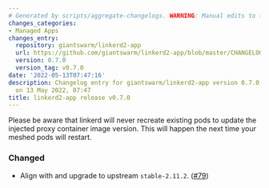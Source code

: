 ```yaml
---
# Generated by scripts/aggregate-changelogs. WARNING: Manual edits to this files will be overwritten.
changes_categories:
- Managed Apps
changes_entry:
  repository: giantswarm/linkerd2-app
  url: https://github.com/giantswarm/linkerd2-app/blob/master/CHANGELOG.md#070---2022-05-13
  version: 0.7.0
  version_tag: v0.7.0
date: '2022-05-13T07:47:16'
description: Changelog entry for giantswarm/linkerd2-app version 0.7.0, published
  on 13 May 2022, 07:47
title: linkerd2-app release v0.7.0
---
```


Please be aware that linkerd will never recreate existing pods to update the injected proxy container image version. This will happen the next time your meshed pods will restart.
### Changed
- Align with and upgrade to upstream `stable-2.11.2`. ([#79](https://github.com/giantswarm/linkerd2-app/pull/79))
